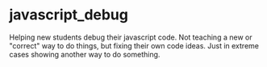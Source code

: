 # javascript_debug

Helping new students debug their javascript code.
Not teaching a new or "correct" way to do things, but fixing their own code ideas.
Just in extreme cases showing another way to do something.

